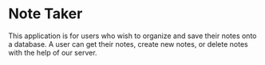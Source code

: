 # Note Taker

This application is for users who wish to organize and save their notes onto a database. A user can get their notes, create new notes, or delete notes with the help of our server. 